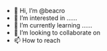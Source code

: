 - 👋 Hi, I’m @beacro 
- 👀 I’m interested in ......
- 🌱 I’m currently learning ......
- 💞️ I’m looking to collaborate on 
- 📫 How to reach 

<!---
beacro/beacro is a ✨ special ✨ repository because its `README.md` (this file) appears on your GitHub profile.
You can click the Preview link to take a look at your changes.
--->
